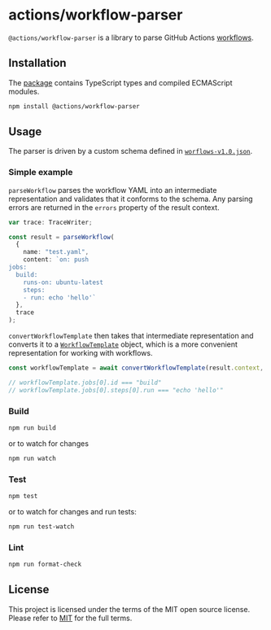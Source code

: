 # actions/workflow-parser

`@actions/workflow-parser` is a library to parse GitHub Actions [workflows](https://docs.github.com/en/actions/using-workflows/workflow-syntax-for-github-actions).

## Installation

The [package](https://www.npmjs.com/package/@actions/workflow-parser) contains TypeScript types and compiled ECMAScript modules.

```bash
npm install @actions/workflow-parser
```

## Usage

The parser is driven by a custom schema defined in [`worflows-v1.0.json`](./src/workflow-v1.0.json).

### Simple example

`parseWorkflow` parses the workflow YAML into an intermediate representation and validates that it conforms to the schema. Any parsing errors are returned in the `errors` property of the result context.

```typescript
var trace: TraceWriter;

const result = parseWorkflow(
  {
    name: "test.yaml",
    content: `on: push
jobs:
  build:
    runs-on: ubuntu-latest
    steps:
    - run: echo 'hello'`
  },
  trace
);
```

`convertWorkflowTemplate` then takes that intermediate representation and converts it to a [`WorkflowTemplate`](./src/workflow-template.ts) object, which is a more convenient representation for working with workflows.

```typescript
const workflowTemplate = await convertWorkflowTemplate(result.context, result.value);

// workflowTemplate.jobs[0].id === "build"
// workflowTemplate.jobs[0].steps[0].run === "echo 'hello'"
```

### Build

```bash
npm run build
```

or to watch for changes

```bash
npm run watch
```

### Test

```bash
npm test
```

or to watch for changes and run tests:

```bash
npm run test-watch
```

### Lint

```bash
npm run format-check
```

## License

This project is licensed under the terms of the MIT open source license. Please refer to [MIT](../LICENSE) for the full terms.
